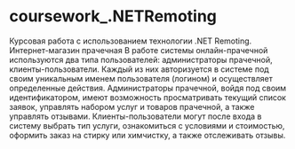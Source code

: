 # coursework_.NETRemoting
Курсовая работа с использованием технологии .NET Remoting.
Интернет-магазин прачечная
В работе системы онлайн-прачечной используются два типа пользователей: администраторы прачечной, клиенты-пользователи. Каждый из них авторизуется в системе под своим уникальным именем пользователя (логином) и осуществляет определенные действия.
Администраторы прачечной, войдя под своим идентификатором, имеют возможность просматривать текущий список заявок, управлять набором услуг и товаров прачечной, а также управлять отзывами.
Клиенты-пользователи могут после входа в систему выбрать тип услуги, ознакомиться с условиями и стоимостью, оформить заказ на стирку или химчистку, а также отслеживать отзывы.
